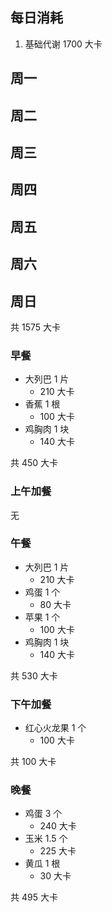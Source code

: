 ## 每日消耗

1. 基础代谢 1700 大卡

## 周一

## 周二

## 周三

## 周四

## 周五

## 周六

## 周日

共 1575 大卡

### 早餐

- 大列巴 1 片
  - 210 大卡
- 香蕉 1 根
  - 100 大卡
- 鸡胸肉 1 块
  - 140 大卡

共 450 大卡

### 上午加餐

无

### 午餐

- 大列巴 1 片
  - 210 大卡
- 鸡蛋 1 个
  - 80 大卡
- 苹果 1 个
  - 100 大卡
- 鸡胸肉 1 块
  - 140 大卡

共 530 大卡

### 下午加餐

- 红心火龙果 1 个
  - 100 大卡

共 100 大卡

### 晚餐

- 鸡蛋 3 个
  - 240 大卡
- 玉米 1.5 个
  - 225 大卡
- 黄瓜 1 根
  - 30 大卡

共 495 大卡
